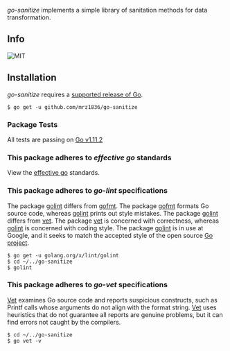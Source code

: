 *go-sanitize* implements a simple library of sanitation methods for data transformation.

## Info
![MIT](https://img.shields.io/apm/l/:package.svg)

## Installation

*go-sanitize* requires a [supported release of Go](https://golang.org/doc/devel/release.html#policy).
```
$ go get -u github.com/mrz1836/go-sanitize
```

### Package Tests
All tests are passing on [Go v1.11.2](https://golang.org/)

### This package adheres to *effective go* standards
View the [effective go](https://golang.org/doc/effective_go.html) standards.

### This package adheres to *go-lint* specifications
The package [golint](https://github.com/golang/lint) differs from [gofmt](https://golang.org/cmd/gofmt/). The package [gofmt](https://golang.org/cmd/gofmt/) formats Go source code, whereas [golint](https://github.com/golang/lint) prints out style mistakes. The package [golint](https://github.com/golang/lint) differs from [vet](https://golang.org/cmd/vet/).
The package [vet](https://golang.org/cmd/vet/) is concerned with correctness, whereas [golint](https://github.com/golang/lint) is concerned with coding style.
The package [golint](https://github.com/golang/lint) is in use at Google, and it seeks to match the accepted style of the open source [Go project](https://golang.org/).
```
$ go get -u golang.org/x/lint/golint
$ cd ~/../go-sanitize
$ golint
```

### This package adheres to *go-vet* specifications
[Vet](https://golang.org/cmd/vet/) examines Go source code and reports suspicious constructs, such as Printf calls whose arguments
do not align with the format string. [Vet](https://golang.org/cmd/vet/) uses heuristics that do not guarantee all reports are genuine problems,
but it can find errors not caught by the compilers.
```
$ cd ~/../go-sanitize
$ go vet -v
```
